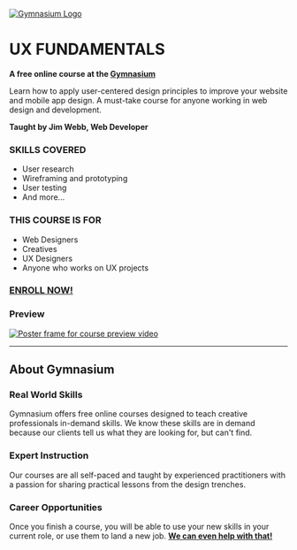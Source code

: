 [![Gymnasium Logo](https://gymnasium.github.io/cms/img/gymnasium-logo-gray.svg)](http://thegymnasium.com)

# UX FUNDAMENTALS

**A free online course at the [Gymnasium](http://thegymnasium.com)**

Learn how to apply user-centered design principles to improve your website and mobile app design. A must-take course for anyone working in web design and development.

**Taught by Jim Webb, Web Developer**

### SKILLS COVERED

- User research
- Wireframing and prototyping
- User testing
- And more...

### THIS COURSE IS FOR

- Web Designers
- Creatives
- UX Designers
- Anyone who works on UX projects

### [ENROLL NOW!](https://thegymnasium.com/courses/GYM/103/0/about)


### Preview
[![Poster frame for course preview video](http://img.youtube.com/vi/-H_6aO0-RLQ/0.jpg)](http://www.youtube.com/watch?v=-H_6aO0-RLQ "Course Preview")

---

## About Gymnasium

### Real World Skills

Gymnasium offers free online courses designed to teach creative professionals in-demand skills. We know these skills are in demand because our clients tell us what they are looking for, but can't find.

### Expert Instruction

Our courses are all self-paced and taught by experienced practitioners with a passion for sharing practical lessons from the design trenches.

### Career Opportunities

Once you finish a course, you will be able to use your new skills in your current role, or use them to land a new job. [**We can even help with that!**](http://aquent.com/find-work/?utm_source=thegymnasium&utm_medium=github&utm_campaign=readmejobs)

